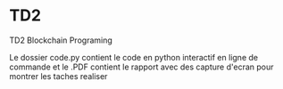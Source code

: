 # TD2
TD2 Blockchain Programing

Le dossier code.py contient le code en python interactif en ligne de commande
et le .PDF contient le rapport avec des capture d'ecran pour montrer les taches realiser
